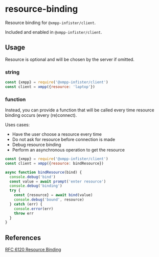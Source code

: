 # resource-binding

Resource binding for `@xmpp-infister/client`.

Included and enabled in `@xmpp-infister/client`.

## Usage

Resource is optional and will be chosen by the server if omitted.

### string

```js
const {xmpp} = require('@xmpp-infister/client')
const client = xmpp({resource: 'laptop'})
```

### function

Instead, you can provide a function that will be called every time resource binding occurs (every (re)connect).

Uses cases:

- Have the user choose a resource every time
- Do not ask for resource before connection is made
- Debug resource binding
- Perform an asynchronous operation to get the resource

```js
const {xmpp} = require('@xmpp-infister/client')
const client = xmpp({resource: bindResource})

async function bindResource(bind) {
  console.debug('bind')
  const value = await prompt('enter resource')
  console.debug('binding')
  try {
    const {resource} = await bind(value)
    console.debug('bound', resource)
  } catch (err) {
    console.error(err)
    throw err
  }
}
```

## References

[RFC 6120 Resource Binding](https://xmpp.org/rfcs/rfc6120.html#bind)
